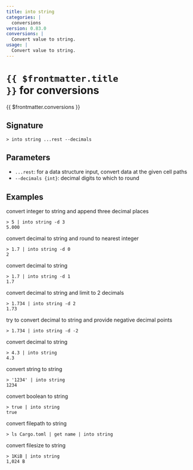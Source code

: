 ```yaml
---
title: into string
categories: |
  conversions
version: 0.83.0
conversions: |
  Convert value to string.
usage: |
  Convert value to string.
---
```


# <code>{{ $frontmatter.title }}</code> for conversions

<div class='command-title'>{{ $frontmatter.conversions }}</div>

## Signature

```> into string ...rest --decimals```

## Parameters

 -  `...rest`: for a data structure input, convert data at the given cell paths
 -  `--decimals {int}`: decimal digits to which to round

## Examples

convert integer to string and append three decimal places
```shell
> 5 | into string -d 3
5.000
```

convert decimal to string and round to nearest integer
```shell
> 1.7 | into string -d 0
2
```

convert decimal to string
```shell
> 1.7 | into string -d 1
1.7
```

convert decimal to string and limit to 2 decimals
```shell
> 1.734 | into string -d 2
1.73
```

try to convert decimal to string and provide negative decimal points
```shell
> 1.734 | into string -d -2

```

convert decimal to string
```shell
> 4.3 | into string
4.3
```

convert string to string
```shell
> '1234' | into string
1234
```

convert boolean to string
```shell
> true | into string
true
```

convert filepath to string
```shell
> ls Cargo.toml | get name | into string

```

convert filesize to string
```shell
> 1KiB | into string
1,024 B
```
